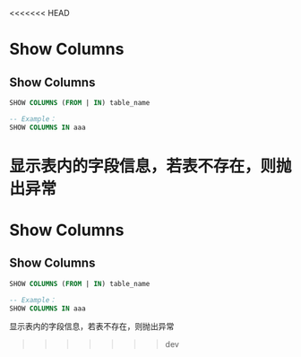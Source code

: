 <<<<<<< HEAD
# Show Columns
## Show Columns

```sql
SHOW COLUMNS (FROM | IN) table_name

-- Example：
SHOW COLUMNS IN aaa
```

显示表内的字段信息，若表不存在，则抛出异常
=======
# Show Columns
## Show Columns

```sql
SHOW COLUMNS (FROM | IN) table_name

-- Example：
SHOW COLUMNS IN aaa
```

显示表内的字段信息，若表不存在，则抛出异常
>>>>>>> dev
